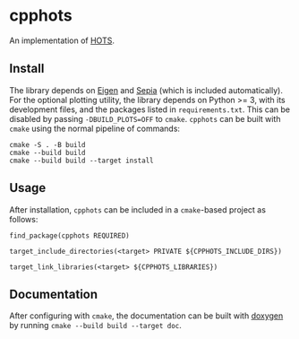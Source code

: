 # cpphots

An implementation of [HOTS](https://www.neuromorphic-vision.com/public/publications/57/publication.pdf).

## Install

The library depends on [Eigen](http://eigen.tuxfamily.org) and [Sepia](https://github.com/neuromorphic-paris/sepia) (which is included automatically).
For the optional plotting utility, the library depends on Python >= 3, with its development files, and the packages listed in `requirements.txt`. This can be disabled by passing `-DBUILD_PLOTS=OFF` to `cmake`.
`cpphots` can be built with `cmake` using the normal pipeline of commands:

```
cmake -S . -B build
cmake --build build
cmake --build build --target install
```

## Usage

After installation, `cpphots` can be included in a `cmake`-based project as follows:

```
find_package(cpphots REQUIRED)

target_include_directories(<target> PRIVATE ${CPPHOTS_INCLUDE_DIRS})

target_link_libraries(<target> ${CPPHOTS_LIBRARIES})
```

## Documentation

After configuring with `cmake`, the documentation can be built with [doxygen](https://www.doxygen.nl) by running `cmake --build build --target doc`.
